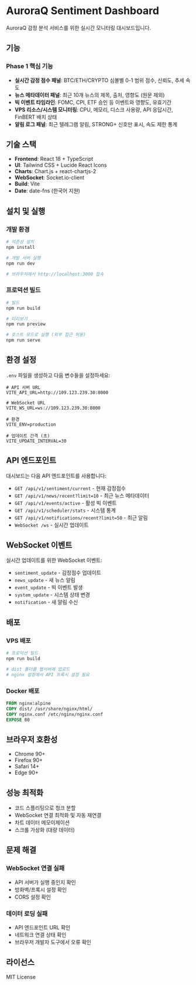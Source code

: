 # AuroraQ Sentiment Dashboard

AuroraQ 감정 분석 서비스를 위한 실시간 모니터링 대시보드입니다.

## 기능

### Phase 1 핵심 기능
- **실시간 감정 점수 패널**: BTC/ETH/CRYPTO 심볼별 0-1 범위 점수, 신뢰도, 추세 속도
- **뉴스 메타데이터 패널**: 최근 10개 뉴스의 제목, 출처, 영향도 (원문 제외)
- **빅 이벤트 타임라인**: FOMC, CPI, ETF 승인 등 이벤트와 영향도, 유효기간
- **VPS 리소스/시스템 모니터링**: CPU, 메모리, 디스크 사용량, API 응답시간, FinBERT 배치 상태
- **알림 로그 패널**: 최근 텔레그램 알림, STRONG+ 신호만 표시, 속도 제한 통계

## 기술 스택

- **Frontend**: React 18 + TypeScript
- **UI**: Tailwind CSS + Lucide React Icons
- **Charts**: Chart.js + react-chartjs-2
- **WebSocket**: Socket.io-client
- **Build**: Vite
- **Date**: date-fns (한국어 지원)

## 설치 및 실행

### 개발 환경

```bash
# 의존성 설치
npm install

# 개발 서버 실행
npm run dev

# 브라우저에서 http://localhost:3000 접속
```

### 프로덕션 빌드

```bash
# 빌드
npm run build

# 미리보기
npm run preview

# 호스트 모드로 실행 (외부 접근 허용)
npm run serve
```

## 환경 설정

`.env` 파일을 생성하고 다음 변수들을 설정하세요:

```env
# API 서버 URL
VITE_API_URL=http://109.123.239.30:8000

# WebSocket URL
VITE_WS_URL=ws://109.123.239.30:8000

# 환경
VITE_ENV=production

# 업데이트 간격 (초)
VITE_UPDATE_INTERVAL=30
```

## API 엔드포인트

대시보드는 다음 API 엔드포인트를 사용합니다:

- `GET /api/v1/sentiment/current` - 현재 감정점수
- `GET /api/v1/news/recent?limit=10` - 최근 뉴스 메타데이터
- `GET /api/v1/events/active` - 활성 빅 이벤트
- `GET /api/v1/scheduler/stats` - 시스템 통계
- `GET /api/v1/notifications/recent?limit=50` - 최근 알림
- `WebSocket /ws` - 실시간 업데이트

## WebSocket 이벤트

실시간 업데이트를 위한 WebSocket 이벤트:

- `sentiment_update` - 감정점수 업데이트
- `news_update` - 새 뉴스 알림
- `event_update` - 빅 이벤트 발생
- `system_update` - 시스템 상태 변경
- `notification` - 새 알림 수신

## 배포

### VPS 배포

```bash
# 프로덕션 빌드
npm run build

# dist 폴더를 웹서버에 업로드
# nginx 설정에서 API 프록시 설정 필요
```

### Docker 배포

```dockerfile
FROM nginx:alpine
COPY dist/ /usr/share/nginx/html/
COPY nginx.conf /etc/nginx/nginx.conf
EXPOSE 80
```

## 브라우저 호환성

- Chrome 90+
- Firefox 90+
- Safari 14+
- Edge 90+

## 성능 최적화

- 코드 스플리팅으로 청크 분할
- WebSocket 연결 최적화 및 자동 재연결
- 차트 데이터 메모이제이션
- 스크롤 가상화 (대량 데이터)

## 문제 해결

### WebSocket 연결 실패
- API 서버가 실행 중인지 확인
- 방화벽/프록시 설정 확인
- CORS 설정 확인

### 데이터 로딩 실패
- API 엔드포인트 URL 확인
- 네트워크 연결 상태 확인
- 브라우저 개발자 도구에서 오류 확인

## 라이선스

MIT License